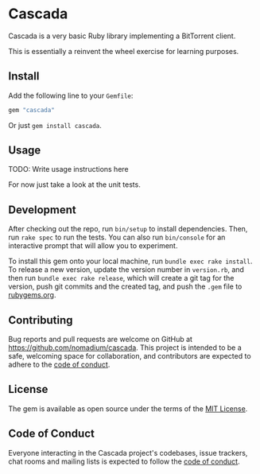 # Cascada

Cascada is a very basic Ruby library implementing a BitTorrent client.

This is essentially a reinvent the wheel exercise for learning purposes.

## Install

Add the following line to your `Gemfile`:

```ruby
gem "cascada"
```

Or just `gem install cascada`.

## Usage

TODO: Write usage instructions here

For now just take a look at the unit tests.


## Development

After checking out the repo, run `bin/setup` to install dependencies. Then, run `rake spec` to run the tests. You can also run `bin/console` for an interactive prompt that will allow you to experiment.

To install this gem onto your local machine, run `bundle exec rake install`. To release a new version, update the version number in `version.rb`, and then run `bundle exec rake release`, which will create a git tag for the version, push git commits and the created tag, and push the `.gem` file to [rubygems.org](https://rubygems.org).

## Contributing

Bug reports and pull requests are welcome on GitHub at https://github.com/nomadium/cascada. This project is intended to be a safe, welcoming space for collaboration, and contributors are expected to adhere to the [code of conduct](https://github.com/nomadium/cascada/blob/master/CODE_OF_CONDUCT.md).

## License

The gem is available as open source under the terms of the [MIT License](https://opensource.org/licenses/MIT).

## Code of Conduct

Everyone interacting in the Cascada project's codebases, issue trackers, chat rooms and mailing lists is expected to follow the [code of conduct](https://github.com/nomadium/cascada/blob/master/CODE_OF_CONDUCT.md).
